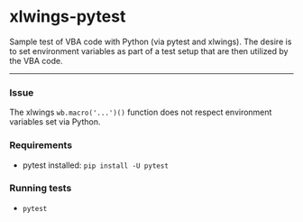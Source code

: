 # xlwings-pytest
Sample test of VBA code with Python (via pytest and xlwings). The desire is to set environment variables as part of a test setup that are then utilized by the VBA code.

----

### Issue

The xlwings `wb.macro('...')()` function does not respect environment variables set via Python.

### Requirements
- pytest installed: `pip install -U pytest`

### Running tests
- `pytest`


